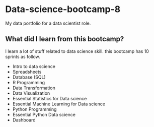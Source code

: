 # Data-science-bootcamp-8
My data portfolio for a data scientist role.

## What did I learn from this bootcamp?

I learn a lot of stuff related to data science skill. this bootcamp has 10 sprints as follow.

- Intro to data science
- Spreadsheets
- Database (SQL)
- R Programming
- Data Transformation
- Data Visualization
- Essential Statistics for Data science
- Essential Machine Learning for Data science
- Python Programming
- Essential Python Data science
- Dashboard
